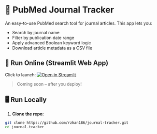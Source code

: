 # 🧪 PubMed Journal Tracker

An easy-to-use PubMed search tool for journal articles. This app lets you:

- Search by journal name
- Filter by publication date range
- Apply advanced Boolean keyword logic
- Download article metadata as a CSV file

## 🚀 Run Online (Streamlit Web App)

Click to launch: [![Open in Streamlit](https://static.streamlit.io/badges/streamlit_badge_black_white.svg)](https://streamlit.io)

> Coming soon – after you deploy!

## 🖥 Run Locally

1. **Clone the repo:**

```bash
git clone https://github.com/rzhan186/journal-tracker.git
cd journal-tracker
